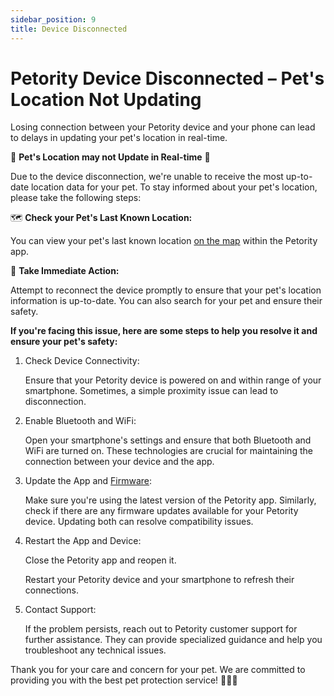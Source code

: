 ```yaml
---
sidebar_position: 9
title: Device Disconnected
---
```


# Petority Device Disconnected – Pet's Location Not Updating
Losing connection between your Petority device and your phone can lead to delays in updating your pet's location in real-time. 

🐾 **Pet's Location may not Update in Real-time** 🐾

Due to the device disconnection, we're unable to receive the most up-to-date location data for your pet. To stay informed about your pet's location, please take the following steps:

🗺️ **Check your Pet's Last Known Location:**

You can view your pet's last known location [on the map](/docs/petority/features/live-tracking) within the Petority app.

🏃 **Take Immediate Action:**

Attempt to reconnect the device promptly to ensure that your pet's location information is up-to-date. You can also search for your pet and ensure their safety.

**If you're facing this issue, here are some steps to help you resolve it and ensure your pet's safety:**

1. Check Device Connectivity:

	Ensure that your Petority device is powered on and within range of your smartphone. Sometimes, a simple proximity issue can lead to disconnection.
2. Enable Bluetooth and WiFi:

	Open your smartphone's settings and ensure that both Bluetooth and WiFi are turned on. These technologies are crucial for maintaining the connection between your device and the app.
3. Update the App and [Firmware](/docs/petority/devices/upgrade-firmware):

	Make sure you're using the latest version of the Petority app. Similarly, check if there are any firmware updates available for your Petority device. Updating both can resolve compatibility issues.
6. Restart the App and Device:

	Close the Petority app and reopen it.
	
	Restart your Petority device and your smartphone to refresh their connections.
7. Contact Support:

	If the problem persists, reach out to Petority customer support for further assistance. They can provide specialized guidance and help you troubleshoot any technical issues.

Thank you for your care and concern for your pet. We are committed to providing you with the best pet protection service! 🐶🐱🐾
